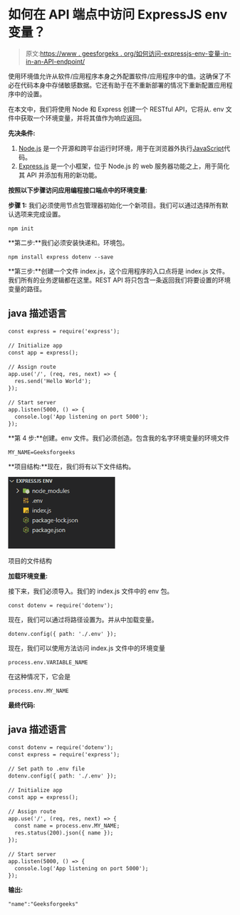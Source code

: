 # 如何在 API 端点中访问 ExpressJS env 变量？

> 原文:[https://www . geesforgeks . org/如何访问-expressjs-env-变量-in-in-an-API-endpoint/](https://www.geeksforgeeks.org/how-to-access-expressjs-env-variables-in-an-api-endpoint/)

使用环境值允许从软件/应用程序本身之外配置软件/应用程序中的值。这确保了不必在代码本身中存储敏感数据。它还有助于在不重新部署的情况下重新配置应用程序中的设置。

在本文中，我们将使用 Node 和 Express 创建一个 RESTful API，它将从. env 文件中获取一个环境变量，并将其值作为响应返回。

**先决条件:**

1.  [Node.js](https://www.geeksforgeeks.org/introduction-to-nodejs/) 是一个开源和跨平台运行时环境，用于在浏览器外执行[<u>JavaScript</u>](https://www.geeksforgeeks.org/JavaScript-tutorial/)代码。
2.  [Express.js](https://www.geeksforgeeks.org/introduction-to-express/) 是一个小框架，位于 Node.js 的 web 服务器功能之上，用于简化其 API 并添加有用的新功能。

**按照以下步骤访问应用编程接口端点中的环境变量:**

**步骤 1:** 我们必须使用节点包管理器初始化一个新项目。我们可以通过选择所有默认选项来完成设置。

```
npm init
```

**第二步:**我们必须安装快递和。环境包。

```
npm install express dotenv --save
```

**第三步:**创建一个文件 index.js，这个应用程序的入口点将是 index.js 文件。我们所有的业务逻辑都在这里。REST API 将只包含一条返回我们将要设置的环境变量的路径。

## java 描述语言

```
const express = require('express');

// Initialize app
const app = express();

// Assign route
app.use('/', (req, res, next) => {
  res.send('Hello World');
});

// Start server
app.listen(5000, () => {
  console.log('App listening on port 5000');
});
```

**第 4 步:**创建。env 文件。我们必须创造。包含我的名字环境变量的环境文件

```
MY_NAME=Geeksforgeeks
```

**项目结构:**现在，我们将有以下文件结构。

![](img/a57e05ec6a861c519b5e71d3c317416d.png)

项目的文件结构

**加载环境变量:**

接下来，我们必须导入。我们的 index.js 文件中的 env 包。

```
const dotenv = require('dotenv');
```

现在，我们可以通过将路径设置为。并从中加载变量。

```
dotenv.config({ path: './.env' });
```

现在，我们可以使用方法访问 index.js 文件中的环境变量

```
process.env.VARIABLE_NAME
```

在这种情况下，它会是

```
process.env.MY_NAME
```

**最终代码:**

## java 描述语言

```
const dotenv = require('dotenv');
const express = require('express');

// Set path to .env file
dotenv.config({ path: './.env' });

// Initialize app
const app = express();

// Assign route
app.use('/', (req, res, next) => {
  const name = process.env.MY_NAME;
  res.status(200).json({ name });
});

// Start server
app.listen(5000, () => {
  console.log('App listening on port 5000');
});
```

**输出:**

```
"name":"Geeksforgeeks"
```